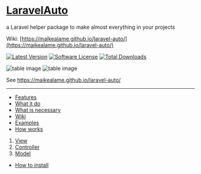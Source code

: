 # [LaravelAuto](https://maikealame.github.io/laravel-auto/)
a Laravel helper package to make almost everything in your projects

Wiki: [https://maikealame.github.io/laravel-auto/](https://maikealame.github.io/laravel-auto/)

[![Latest Version](https://img.shields.io/github/release/maikealame/laravel-auto.svg?style=flat-square)](https://github.com/maikealame/laravel-auto/releases)
[![Software License](https://img.shields.io/badge/license-MIT-brightgreen.svg?style=flat-square)](LICENSE.md)
[![Total Downloads](https://img.shields.io/packagist/dt/maikealame/laravel-auto.svg?style=flat-square)](https://packagist.org/packages/maikealame/laravel-auto)

![table image](https://raw.githubusercontent.com/maikealame/laravel-auto/master/docs/images/examples/1.png)
![table image](https://raw.githubusercontent.com/maikealame/laravel-auto/master/docs/images/examples/2.png)

See https://maikealame.github.io/laravel-auto/

---

- [Features](https://maikealame.github.io/laravel-auto#features)
- [What it do](https://maikealame.github.io/laravel-auto#what-it-do)
- [What is necessary](https://maikealame.github.io/laravel-auto#what-is-necessary)
- [Wiki](https://maikealame.github.io/laravel-auto#wiki)
- [Examples](https://maikealame.github.io/laravel-auto#example)
- [How works](https://maikealame.github.io/laravel-auto#how-works)
1. [View](https://maikealame.github.io/laravel-auto#view)
2. [Controller](https://maikealame.github.io/laravel-auto#controller)
3. [Model](https://maikealame.github.io/laravel-auto#model)
- [How to install](https://maikealame.github.io/laravel-auto#how-to-install)
